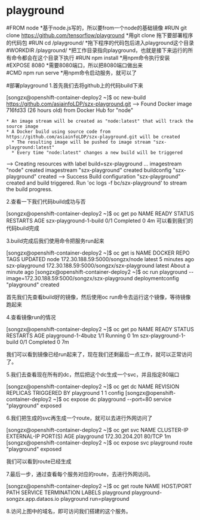 # playground 
#FROM node                                                      *基于node.js写的，所以要from一个node的基础镜像
#RUN  git clone https://github.com/tensorflow/playground        *用git clone 拖下要部署程序的代码包
#RUN  cd /playground/                                           *拖下程序的代码包后进入playground这个目录
#WORKDIR /playground/                                           *把工作目录指向playground，也就是接下来运行的所有命令都会在这个目录下执行
#RUN  npm install                                               *用npm命令执行安装  
#EXPOSE  8080                                                   *需要8080端口，所以把8080端口做出来   
#CMD npm run serve                                              *用npm命令启动服务，就可以了 

#部署playground
1.首先我们去将github上的代码build下来

[songzx@openshift-container-deploy2 ~]$ oc new-build https://github.com/asiainfoLDP/szx-playground.git
--> Found Docker image 716fd33 (26 hours old) from Docker Hub for "node"

    * An image stream will be created as "node:latest" that will track the source image
    * A Docker build using source code from https://github.com/asiainfoLDP/szx-playground.git will be created
      * The resulting image will be pushed to image stream "szx-playground:latest"
      * Every time "node:latest" changes a new build will be triggered

--> Creating resources with label build=szx-playground ...
    imagestream "node" created
    imagestream "szx-playground" created
    buildconfig "szx-playground" created
--> Success
    Build configuration "szx-playground" created and build triggered.
    Run 'oc logs -f bc/szx-playground' to stream the build progress.


2.查看一下我们代码build成功与否

[songzx@openshift-container-deploy2 ~]$ oc get po
NAME                     READY     STATUS      RESTARTS   AGE
szx-playground-1-build   0/1       Completed   0          4m
可以看到我们的代码build完成

3.build完成后我们使用命令把服务run起来

[songzx@openshift-container-deploy2 ~]$ oc get is
NAME             DOCKER REPO                                TAGS      UPDATED
node             172.30.188.59:5000/songzx/node             latest    5 minutes ago
szx-playground   172.30.188.59:5000/songzx/szx-playground   latest    About a minute ago
[songzx@openshift-container-deploy2 ~]$ oc run playground --image=172.30.188.59:5000/songzx/szx-playground
deploymentconfig "playground" created

首先我们先查看build好的镜像，然后使用oc run命令去运行这个镜像，等待镜像跑起来


4.查看镜像run的情况

[songzx@openshift-container-deploy2 ~]$ oc get po
NAME                     READY     STATUS      RESTARTS   AGE
playground-1-4bubz       1/1       Running     0          1m
szx-playground-1-build   0/1       Completed   0          7m

我们可以看到镜像已经run起来了，现在我们还剩最后一点工作，就可以正常访问了。

5.我们去查看现在所有的dc，然后把这个dc生成一个svc，并且指定80端口

[songzx@openshift-container-deploy2 ~]$ oc get dc
NAME         REVISION   REPLICAS   TRIGGERED BY
playground   1          1          config
[songzx@openshift-container-deploy2 ~]$ oc expose dc playground --port=80
service "playground" exposed

6.我们把生成的svc再生成一个route，就可以去进行外网访问了

[songzx@openshift-container-deploy2 ~]$ oc get svc
NAME         CLUSTER-IP       EXTERNAL-IP   PORT(S)   AGE
playground   172.30.204.201   <none>        80/TCP    1m
[songzx@openshift-container-deploy2 ~]$ oc expose svc playground
route "playground" exposed

我们可以看到route已经生成

7.最后一步，通过查看每个服务对应的route，去进行外网访问。

[songzx@openshift-container-deploy2 ~]$ oc get route
NAME         HOST/PORT                         PATH      SERVICE      TERMINATION   LABELS
playground   playground-songzx.app.dataos.io             playground                 run=playground

8.访问上图中的域名，即可访问我们搭建的这个服务。
